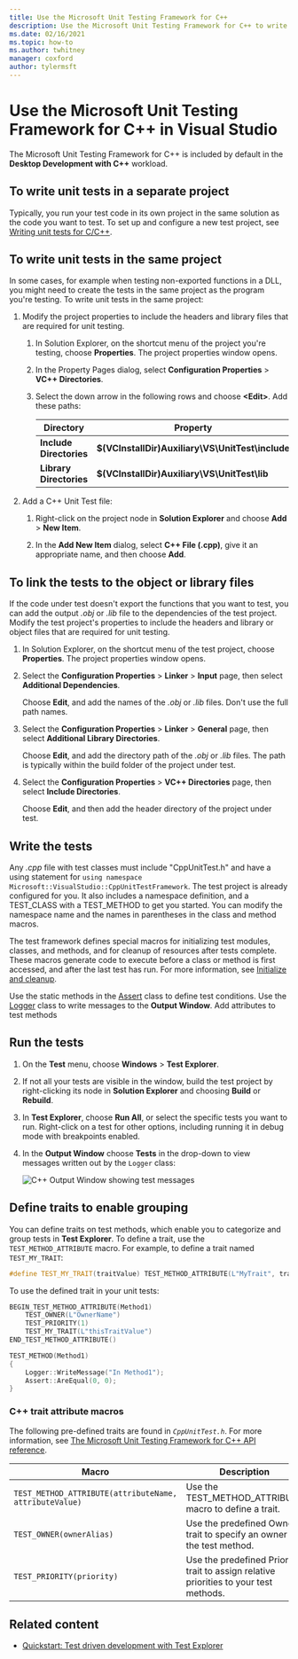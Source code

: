 ```yaml
---
title: Use the Microsoft Unit Testing Framework for C++
description: Use the Microsoft Unit Testing Framework for C++ to write and run unit tests for your C++ code, and add nonexported functions as test dependencies. 
ms.date: 02/16/2021
ms.topic: how-to
ms.author: twhitney
manager: coxford
author: tylermsft
---
```

# Use the Microsoft Unit Testing Framework for C++ in Visual Studio

The Microsoft Unit Testing Framework for C++ is included by default in the **Desktop Development with C++** workload.

## <a name="separate_project"></a> To write unit tests in a separate project

Typically, you run your test code in its own project in the same solution as the code you want to test. To set up and configure a new test project, see [Writing unit tests for C/C++](writing-unit-tests-for-c-cpp.md).

## <a name="same_project"></a> To write unit tests in the same project

In some cases, for example when testing non-exported functions in a DLL, you might need to create the tests in the same project as the program you're testing. To write unit tests in the same project:

1. Modify the project properties to include the headers and library files that are required for unit testing.

   1. In Solution Explorer, on the shortcut menu of the project you're testing, choose **Properties**. The project properties window opens.

   1. In the Property Pages dialog, select **Configuration Properties** > **VC++ Directories**.

   1. Select the down arrow in the following rows and choose **\<Edit>**. Add these paths:

      | Directory | Property |
      |-| - |
      | **Include Directories** | **$(VCInstallDir)Auxiliary\VS\UnitTest\include** |
      | **Library Directories** | **$(VCInstallDir)Auxiliary\VS\UnitTest\lib** |

1. Add a C++ Unit Test file:

   1. Right-click on the project node in **Solution Explorer** and choose **Add** > **New Item**.

   1. In the **Add New Item** dialog, select  **C++ File (.cpp)**, give it an appropriate name, and then choose **Add**.

## <a name="object_files"></a> To link the tests to the object or library files

If the code under test doesn't export the functions that you want to test, you can add the output *.obj* or *.lib* file to the dependencies of the test project. Modify the test project's properties to include the headers and library or object files that are required for unit testing.

1. In Solution Explorer, on the shortcut menu of the test project, choose **Properties**. The project properties window opens.

1. Select the **Configuration Properties** > **Linker** > **Input** page, then select **Additional Dependencies**.

   Choose **Edit**, and add the names of the *.obj* or *.lib* files. Don't use the full path names.

1. Select the **Configuration Properties** > **Linker** > **General** page, then select **Additional Library Directories**.

   Choose **Edit**, and add the directory path of the *.obj* or *.lib* files. The path is typically within the build folder of the project under test.

1. Select the **Configuration Properties** > **VC++ Directories** page, then select **Include Directories**.

   Choose **Edit**, and then add the header directory of the project under test.

## Write the tests

Any *.cpp* file with test classes must include "CppUnitTest.h" and have a using statement for `using namespace Microsoft::VisualStudio::CppUnitTestFramework`. The test project is already configured for you. It also includes a namespace definition, and a TEST_CLASS with a TEST_METHOD to get you started. You can modify the namespace name and the names in parentheses in the class and method macros.

The test framework defines special macros for initializing test modules, classes, and methods, and for cleanup of resources after tests complete. These macros generate code to execute before a class or method is first accessed, and after the last test has run. For more information, see [Initialize and cleanup](microsoft-visualstudio-testtools-cppunittestframework-api-reference.md#Initialize_and_cleanup).

Use the static methods in the [Assert](microsoft-visualstudio-testtools-cppunittestframework-api-reference.md#general_asserts) class to define test conditions. Use the [Logger](microsoft-visualstudio-testtools-cppunittestframework-api-reference.md#logger) class to write messages to the **Output Window**. Add attributes to test methods

## Run the tests

1. On the **Test** menu, choose **Windows** > **Test Explorer**.

1. If not all your tests are visible in the window, build the test project by right-clicking its node in **Solution Explorer** and choosing **Build** or **Rebuild**.

1. In **Test Explorer**, choose **Run All**, or select the specific tests you want to run. Right-click on a test for other options, including running it in debug mode with breakpoints enabled.

1. In the **Output Window** choose **Tests** in the drop-down to view messages written out by the `Logger` class:

   ![C++ Output Window showing test messages](media/cpp-test-output-window.png)

## Define traits to enable grouping

You can define traits on test methods, which enable you to categorize and group tests in **Test Explorer**. To define a trait, use the `TEST_METHOD_ATTRIBUTE` macro. For example, to define a trait named `TEST_MY_TRAIT`:

```cpp
#define TEST_MY_TRAIT(traitValue) TEST_METHOD_ATTRIBUTE(L"MyTrait", traitValue)
```

To use the defined trait in your unit tests:

```cpp
BEGIN_TEST_METHOD_ATTRIBUTE(Method1)
    TEST_OWNER(L"OwnerName")
    TEST_PRIORITY(1)
    TEST_MY_TRAIT(L"thisTraitValue")
END_TEST_METHOD_ATTRIBUTE()

TEST_METHOD(Method1)
{
    Logger::WriteMessage("In Method1");
    Assert::AreEqual(0, 0);
}
```

### C++ trait attribute macros

The following pre-defined traits are found in *`CppUnitTest.h`*. For more information, see [The Microsoft Unit Testing Framework for C++ API reference](microsoft-visualstudio-testtools-cppunittestframework-api-reference.md).

|Macro|Description|
|-|-----------------|
|`TEST_METHOD_ATTRIBUTE(attributeName, attributeValue)`|Use the TEST_METHOD_ATTRIBUTE macro to define a trait.|
|`TEST_OWNER(ownerAlias)`|Use the predefined Owner trait to specify an owner of the test method.|
|`TEST_PRIORITY(priority)`|Use the predefined Priority trait to assign relative priorities to your test methods.|

## Related content

- [Quickstart: Test driven development with Test Explorer](../test/quick-start-test-driven-development-with-test-explorer.md)
